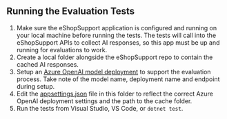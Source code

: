 ## Running the Evaluation Tests

1. Make sure the eShopSupport application is configured and running on your local machine before running the tests. The tests will call into the eShopSupport APIs to collect AI responses, so this app must be up and running for evaluations to work.
1. Create a local folder alongside the eShopSupport repo to contain the cached AI responses.
1. Setup an [Azure OpenAI model deployment](https://azure.microsoft.com/en-us/products/ai-services/openai-service) to support the evaluation process. Take note of the model name, deployment name and endpoint during setup.
1. Edit the [appsettings.json](./appsettings.json) file in this folder to reflect the correct Azure OpenAI deployment settings and the path to the cache folder.
1. Run the tests from Visual Studio, VS Code, or `dotnet test`.